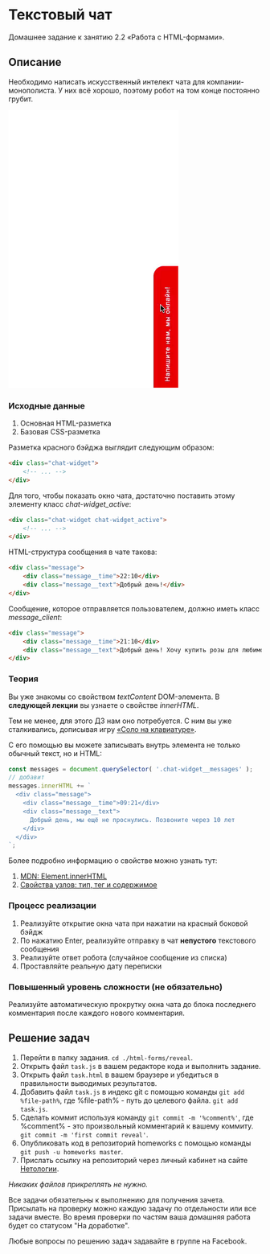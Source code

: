 # Текстовый чат

Домашнее задание к занятию 2.2 «Работа с HTML-формами».

## Описание 

Необходимо написать искусственный интелект чата для компании-монополиста.
У них всё хорошо, поэтому робот на том конце постоянно грубит.

![Demo](./demo.gif)

### Исходные данные

1. Основная HTML-разметка
2. Базовая CSS-разметка

Разметка красного бэйджа выглядит следующим образом:

```html
<div class="chat-widget">
    <!-- ... -->
</div>
```

Для того, чтобы показать окно чата, достаточно поставить этому элементу
класс *chat-widget_active*:

```html
<div class="chat-widget chat-widget_active">
    <!-- ... -->
</div>
```

HTML-структура сообщения в чате такова:

```html
<div class="message">
    <div class="message__time">22:10</div>
    <div class="message__text">Добрый день!</div>
</div>
```

Сообщение, которое отправляется пользователем, должно иметь класс *message_client*:

```html
<div class="message">
    <div class="message__time">21:10</div>
    <div class="message__text">Добрый день! Хочу купить розы для любимой!</div>
</div>
```

### Теория

Вы уже знакомы со свойством *textContent* DOM-элемента. В __следующей лекции__
вы узнаете о свойстве *innerHTML*. 

Тем не менее, для этого ДЗ нам оно потребуется. С ним вы уже сталкивались, 
дописывая игру [«Соло на клавиатуре»](../../event-object/keysolo).

С его помощью вы можете записывать внутрь элемента не только обычный текст, но
и HTML:

```javascript
const messages = document.querySelector( '.chat-widget__messages' );
// добавит
messages.innerHTML += `
  <div class="message">
    <div class="message__time">09:21</div>
    <div class="message__text">
      Добрый день, мы ещё не проснулись. Позвоните через 10 лет
    </div>
  </div>
`;
```

Более подробно информацию о свойстве можно узнать тут:

1. [MDN: Element.innerHTML](https://developer.mozilla.org/ru/docs/Web/API/Element/innerHTML)
2. [Свойства узлов: тип, тег и содержимое](https://learn.javascript.ru/basic-dom-node-properties)

### Процесс реализации

1. Реализуйте открытие окна чата при нажатии на красный боковой бэйдж
2. По нажатию Enter, реализуйте отправку в чат __непустого__ текстового сообщения
3. Реализуйте ответ робота (случайное сообщение из списка)
4. Проставляйте реальную дату переписки

### Повышенный уровень сложности (не обязательно)

Реализуйте автоматическую прокрутку окна чата до блока последнего комментария 
после каждого нового комментария.

## Решение задач
1. Перейти в папку задания. `cd ./html-forms/reveal`.
2. Открыть файл `task.js` в вашем редакторе кода и выполнить задание.
3. Открыть файл `task.html` в вашем браузере и убедиться в правильности выводимых результатов.
4. Добавить файл `task.js` в индекс git с помощью команды `git add %file-path%`, где %file-path% - путь до целевого файла. `git add task.js`.
5. Сделать коммит используя команду `git commit -m '%comment%'`, где %comment% - это произвольный комментарий к вашему коммиту. `git commit -m 'first commit reveal'`.
6. Опубликовать код в репозиторий homeworks с помощью команды `git push -u homeworks master`.
7. Прислать ссылку на репозиторий через личный кабинет на сайте [Нетологии][6].

[0]: https://github.com/
[1]: https://www.sublimetext.com/
[2]: https://code.visualstudio.com/
[3]: https://github.com/netology-code/guides/tree/master/github
[4]: https://git-scm.com/
[5]: https://github.com/netology-code/guides/blob/master/git/REAMDE.md
[6]: https://netology.ru/

*Никаких файлов прикреплять не нужно.*

Все задачи обязательны к выполнению для получения зачета. Присылать на проверку можно каждую задачу по отдельности или все задачи вместе. Во время проверки по частям ваша домашняя работа будет со статусом "На доработке".

Любые вопросы по решению задач задавайте в группе на Facebook.
